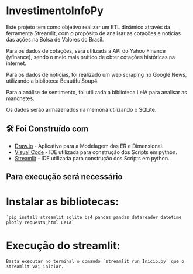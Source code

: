 # InvestimentoInfoPy

Este projeto tem como objetivo realizar um ETL dinâmico através da ferramenta Streamlit, com o propósito de analisar as cotações e notícias das ações na Bolsa de Valores do Brasil.

Para os dados de cotações, será utilizada a API do Yahoo Finance (yfinance), sendo o meio mais prático de obter cotações históricas na internet.

Para os dados de notícias, foi realizado um web scraping no Google News, utilizando a biblioteca BeautifulSoup4.

Para a análise de sentimento, foi utilizada a biblioteca LeIA para analisar as manchetes.

Os dados serão armazenados na memória utilizando o SQLite.

## 🛠️ Foi Construído com

* [Draw.io](https://app.diagrams.net/?mode=google) - Aplicativo para a Modelagem das ER e Dimensional.
* [Visual Code](https://code.visualstudio.com/download) - IDE utilizada para construção dos Scripts em python.
* [Streamlit](https://docs.streamlit.io/) - IDE utilizada para construção dos Scripts em python.



## Para execução será necessário

# Instalar as bibliotecas: 
    `pip install streamlit sqlite bs4 pandas pandas_datareader datetime plotly requests_html LeIA`

# Execução do streamlit:
    Basta executar no terminal o comando `streamlit run Inicio.py` que o streamlit vai iniciar.